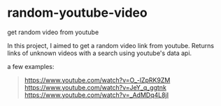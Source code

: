 # random-youtube-video
get random video from youtube

In this project, I aimed to get a random video link from youtube.
Returns links of unknown videos with a search using youtube's data api.

a few examples:
>https://www.youtube.com/watch?v=O_-lZpRK9ZM
>https://www.youtube.com/watch?v=JeY_q_ggtnk
>https://www.youtube.com/watch?v=_AdMDq4L8jI
